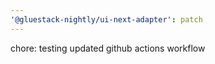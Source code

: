 ```yaml
---
'@gluestack-nightly/ui-next-adapter': patch
---
```


chore: testing updated github actions workflow
